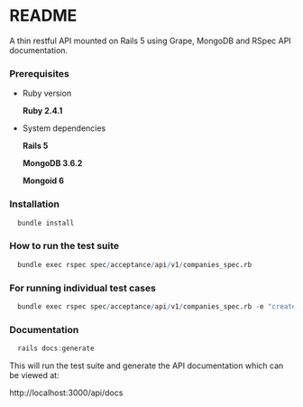 # README

A thin restful API mounted on Rails 5 using Grape, MongoDB and RSpec API documentation.

### Prerequisites

* Ruby version

   **Ruby 2.4.1**

* System dependencies
  
   **Rails 5**

   **MongoDB 3.6.2**

   **Mongoid 6**


### Installation

```r
  bundle install
```


### How to run the test suite

```r  
  bundle exec rspec spec/acceptance/api/v1/companies_spec.rb
```

### For running individual test cases

```r  
  bundle exec rspec spec/acceptance/api/v1/companies_spec.rb -e "create a company"
```

### Documentation

```r
  rails docs:generate
```

This will run the test suite and generate the API documentation which can be viewed at:

http://localhost:3000/api/docs
